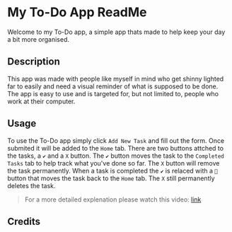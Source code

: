 # My To-Do App ReadMe

Welcome to my To-Do app, a simple app thats made to help keep your day a bit more organised.

## Description

This app was made with people like myself in mind who get shinny lighted far to easily and need 
a visual reminder of what is supposed to be done. The app is easy to use and is targeted for, but 
not limited to, people who work at their computer.

## Usage

To use the To-Do app simply click `Add New Task` and fill out the form. Once submited it will be added
to the `Home` tab. There are two buttons attched to the tasks, a `✔` and a `X` button. The `✔` button
moves the task to the `Completed Tasks` tab to help track what you've done so far. The `X` button will
remove the task permanently. When a task is completed the `✔` is relaced with a `🔄` button that moves
the task back to the `Home` tab. The `X` still permanently deletes the task.

>For a more detailed explenation please watch this video: [link]()

## Credits

